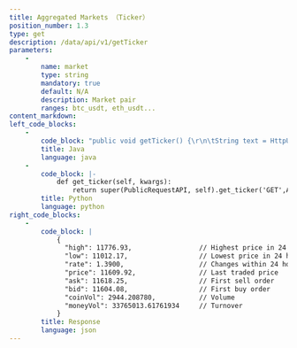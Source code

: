 ```yaml
---
title: Aggregated Markets （Ticker）
position_number: 1.3
type: get
description: /data/api/v1/getTicker
parameters:
    -
        name: market
        type: string
        mandatory: true
        default: N/A
        description: Market pair
        ranges: btc_usdt, eth_usdt...
content_markdown:
left_code_blocks:
    -
        code_block: "public void getTicker() {\r\n\tString text = HttpUtil.get(URL + \"/data/api/v1/getTicker?market=btc_usdt\");\r\n\tSystem.out.println(text);\r\n}"
        title: Java
        language: java
    -
        code_block: |-
            def get_ticker(self, kwargs):
                return super(PublicRequestAPI, self).get_ticker('GET',Api.get_ticker,kwargs)
        title: Python
        language: python
right_code_blocks:
    -
        code_block: |
            {
              "high": 11776.93,                 // Highest price in 24 hours
              "low": 11012.17,                  // Lowest price in 24 hours
              "rate": 1.3900,                   // Changes within 24 hours
              "price": 11609.92,                // Last traded price
              "ask": 11618.25,                  // First sell order
              "bid": 11604.08,                  // First buy order
              "coinVol": 2944.208780,           // Volume
              "moneyVol": 33765013.61761934     // Turnover
            }
        title: Response
        language: json
---
```

